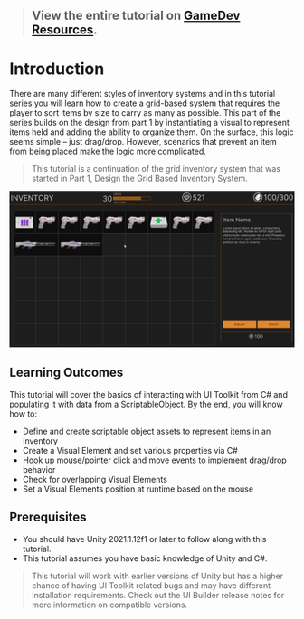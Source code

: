 > ## View the entire tutorial on [GameDev Resources](https://gamedev-resources.com/code-the-grid-based-inventory-system-grid-series-part-2/).
> 
# Introduction

There are many different styles of inventory systems and in this tutorial series you will learn how to create a grid-based system that requires the player to sort items by size to carry as many as possible. This part of the series builds on the design from part 1 by instantiating a visual to represent items held and adding the ability to organize them. On the surface, this logic seems simple – just drag/drop. However, scenarios that prevent an item from being placed make the logic more complicated.

> This tutorial is a continuation of the grid inventory system that was started in Part 1, Design the Grid Based Inventory System.

![Example](final.gif)

## Learning Outcomes
This tutorial will cover the basics of interacting with UI Toolkit from C# and populating it with data from a ScriptableObject. By the end, you will know how to:

* Define and create scriptable object assets to represent items in an inventory
* Create a Visual Element and set various properties via C#
* Hook up mouse/pointer click and move events to implement drag/drop behavior
* Check for overlapping Visual Elements
* Set a Visual Elements position at runtime based on the mouse

## Prerequisites

* You should have Unity 2021.1.12f1 or later to follow along with this tutorial.
* This tutorial assumes you have basic knowledge of Unity and C#.

> This tutorial will work with earlier versions of Unity but has a higher chance of having UI Toolkit related bugs and may have different installation requirements. Check out the UI Builder release notes for more information on compatible versions.

